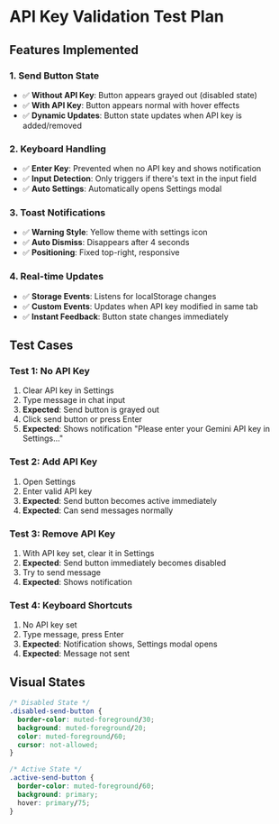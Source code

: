 # API Key Validation Test Plan

## Features Implemented

### 1. **Send Button State**
- ✅ **Without API Key**: Button appears grayed out (disabled state)
- ✅ **With API Key**: Button appears normal with hover effects  
- ✅ **Dynamic Updates**: Button state updates when API key is added/removed

### 2. **Keyboard Handling** 
- ✅ **Enter Key**: Prevented when no API key and shows notification
- ✅ **Input Detection**: Only triggers if there's text in the input field
- ✅ **Auto Settings**: Automatically opens Settings modal

### 3. **Toast Notifications**
- ✅ **Warning Style**: Yellow theme with settings icon
- ✅ **Auto Dismiss**: Disappears after 4 seconds
- ✅ **Positioning**: Fixed top-right, responsive

### 4. **Real-time Updates**
- ✅ **Storage Events**: Listens for localStorage changes
- ✅ **Custom Events**: Updates when API key modified in same tab
- ✅ **Instant Feedback**: Button state changes immediately

## Test Cases

### Test 1: No API Key
1. Clear API key in Settings
2. Type message in chat input
3. **Expected**: Send button is grayed out
4. Click send button or press Enter
5. **Expected**: Shows notification "Please enter your Gemini API key in Settings..."

### Test 2: Add API Key  
1. Open Settings
2. Enter valid API key
3. **Expected**: Send button becomes active immediately
4. **Expected**: Can send messages normally

### Test 3: Remove API Key
1. With API key set, clear it in Settings  
2. **Expected**: Send button immediately becomes disabled
3. Try to send message
4. **Expected**: Shows notification

### Test 4: Keyboard Shortcuts
1. No API key set
2. Type message, press Enter
3. **Expected**: Notification shows, Settings modal opens
4. **Expected**: Message not sent

## Visual States

```css
/* Disabled State */
.disabled-send-button {
  border-color: muted-foreground/30;
  background: muted-foreground/20;
  color: muted-foreground/60;
  cursor: not-allowed;
}

/* Active State */ 
.active-send-button {
  border-color: muted-foreground/60;
  background: primary;
  hover: primary/75;
}
```
